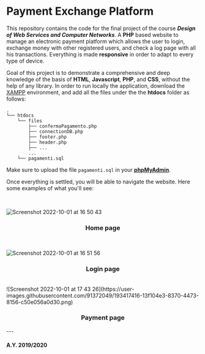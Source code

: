 # **Payment Exchange Platform**

This repository contains the code for the final project of the course ***Design of Web Services and Computer Networks***. A **PHP** based website to manage an electronic payment platform which allows the user to login, exchange money with other registered users, and check a log page with all his transactions. Everything is made **responsive** in order to adapt to every type of device.

Goal of this project is to demonstrate a comprehensive and deep knowledge of the basis of **HTML**, **Javascript**, **PHP**, and **CSS**, without the help of any library. In order to run locally the application, download the [XAMPP](https://www.apachefriends.org/index.html) environment, and add all the files under the the **htdocs** folder as follows:

```
.
└── htdocs
    └── files
        ├── confermaPagamento.php
        ├── connectionDB.php
        ├── footer.php
        ├── header.php
        ├── ...
        ...
    └── pagamenti.sql
```
Make sure to upload the file ```pagamenti.sql``` in your [**phpMyAdmin**](http://localhost/phpmyadmin).

Once everything is settled, you will be able to navigate the website. Here some examples of what you'll see:

<br>

![Screenshot 2022-10-01 at 16 50 43](https://user-images.githubusercontent.com/91372049/193415831-c10dc93d-df55-4b0a-9762-33b054eeba7d.png)
<div align="center"> <h3>Home page</h3> </div>

<br>

![Screenshot 2022-10-01 at 16 51 56](https://user-images.githubusercontent.com/91372049/193415908-8af1528d-a4d6-4839-8126-d5674cb72d69.png)
<div align="center"> <h3>Login page</h3> </div>

<br>
![Screenshot 2022-10-01 at 17 43 26](https://user-images.githubusercontent.com/91372049/193417416-13f104e3-8370-4473-8156-c50e056a0d30.png)
<div align="center"> <h3>Payment page</h3> </div>
---
<h4>A.Y. 2019/2020</h4>

